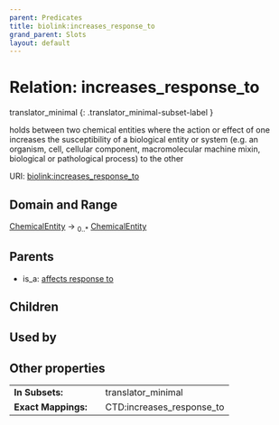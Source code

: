 ```yaml
---
parent: Predicates
title: biolink:increases_response_to
grand_parent: Slots
layout: default
---
```


# Relation: increases_response_to

translator_minimal
{: .translator_minimal-subset-label }


holds between two chemical entities where the action or effect of one increases the susceptibility of a biological entity or system (e.g. an organism, cell, cellular component, macromolecular machine mixin, biological or pathological process) to the other

URI: [biolink:increases_response_to](https://w3id.org/biolink/vocab/increases_response_to)

## Domain and Range

[ChemicalEntity](ChemicalEntity.md) ->  <sub>0..*</sub> [ChemicalEntity](ChemicalEntity.md)

## Parents

 *  is_a: [affects response to](affects_response_to.md)

## Children


## Used by


## Other properties

|  |  |  |
| --- | --- | --- |
| **In Subsets:** | | translator_minimal |
| **Exact Mappings:** | | CTD:increases_response_to |

